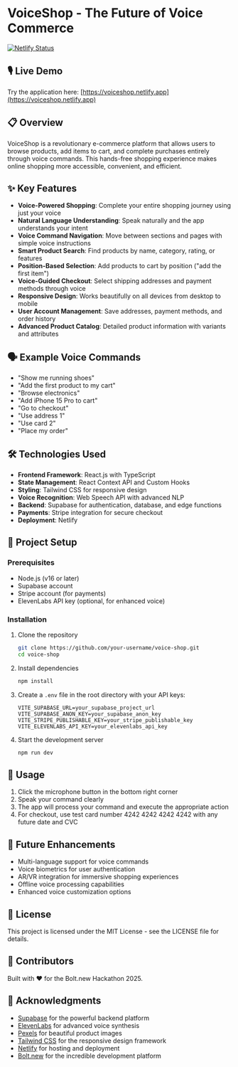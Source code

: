 # VoiceShop - The Future of Voice Commerce

[![Netlify Status](https://api.netlify.com/api/v1/badges/b0e06502-05e3-4f25-b6b7-a5d1a0f25493/deploy-status)](https://voiceshop.netlify.app)

## 🎙️ Live Demo

Try the application here: [https://voiceshop.netlify.app](https://voiceshop.netlify.app)

## 📋 Overview

VoiceShop is a revolutionary e-commerce platform that allows users to browse products, add items to cart, and complete purchases entirely through voice commands. This hands-free shopping experience makes online shopping more accessible, convenient, and efficient.

## ✨ Key Features

- **Voice-Powered Shopping**: Complete your entire shopping journey using just your voice
- **Natural Language Understanding**: Speak naturally and the app understands your intent
- **Voice Command Navigation**: Move between sections and pages with simple voice instructions
- **Smart Product Search**: Find products by name, category, rating, or features
- **Position-Based Selection**: Add products to cart by position ("add the first item")
- **Voice-Guided Checkout**: Select shipping addresses and payment methods through voice
- **Responsive Design**: Works beautifully on all devices from desktop to mobile
- **User Account Management**: Save addresses, payment methods, and order history
- **Advanced Product Catalog**: Detailed product information with variants and attributes

## 🗣️ Example Voice Commands

- "Show me running shoes"
- "Add the first product to my cart"
- "Browse electronics"
- "Add iPhone 15 Pro to cart"
- "Go to checkout"
- "Use address 1"
- "Use card 2"
- "Place my order"

## 🛠️ Technologies Used

- **Frontend Framework**: React.js with TypeScript
- **State Management**: React Context API and Custom Hooks
- **Styling**: Tailwind CSS for responsive design
- **Voice Recognition**: Web Speech API with advanced NLP
- **Backend**: Supabase for authentication, database, and edge functions
- **Payments**: Stripe integration for secure checkout
- **Deployment**: Netlify

## 🔧 Project Setup

### Prerequisites

- Node.js (v16 or later)
- Supabase account
- Stripe account (for payments)
- ElevenLabs API key (optional, for enhanced voice)

### Installation

1. Clone the repository
   ```bash
   git clone https://github.com/your-username/voice-shop.git
   cd voice-shop
   ```

2. Install dependencies
   ```bash
   npm install
   ```

3. Create a `.env` file in the root directory with your API keys:
   ```
   VITE_SUPABASE_URL=your_supabase_project_url
   VITE_SUPABASE_ANON_KEY=your_supabase_anon_key
   VITE_STRIPE_PUBLISHABLE_KEY=your_stripe_publishable_key
   VITE_ELEVENLABS_API_KEY=your_elevenlabs_api_key
   ```

4. Start the development server
   ```bash
   npm run dev
   ```

## 📱 Usage

1. Click the microphone button in the bottom right corner
2. Speak your command clearly
3. The app will process your command and execute the appropriate action
4. For checkout, use test card number 4242 4242 4242 4242 with any future date and CVC

## 🌟 Future Enhancements

- Multi-language support for voice commands
- Voice biometrics for user authentication
- AR/VR integration for immersive shopping experiences
- Offline voice processing capabilities
- Enhanced voice customization options

## 📖 License

This project is licensed under the MIT License - see the LICENSE file for details.

## 👥 Contributors

Built with ❤️ for the Bolt.new Hackathon 2025.

## 🙏 Acknowledgments

- [Supabase](https://supabase.com/) for the powerful backend platform
- [ElevenLabs](https://elevenlabs.io/) for advanced voice synthesis
- [Pexels](https://www.pexels.com/) for beautiful product images
- [Tailwind CSS](https://tailwindcss.com/) for the responsive design framework
- [Netlify](https://www.netlify.com/) for hosting and deployment
- [Bolt.new](https://bolt.new/) for the incredible development platform